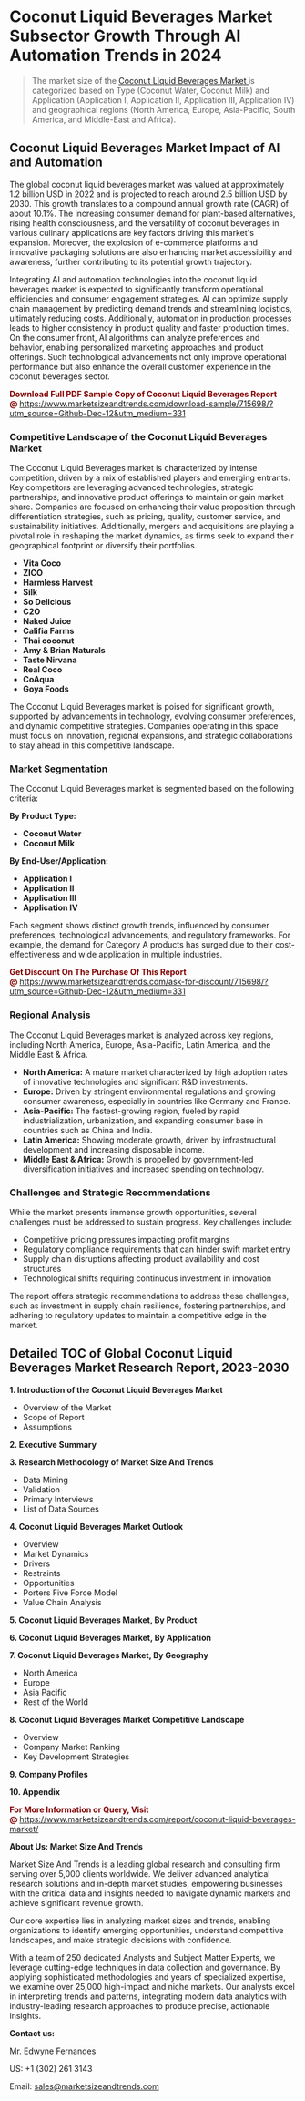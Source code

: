 <H1>Coconut Liquid Beverages Market Subsector Growth Through AI Automation Trends in 2024</H1><blockquote><p>The market size of the <a href="https://www.marketsizeandtrends.com/download-sample/715698/?utm_source=Github-Dec-12&amp;utm_medium=331" target="_blank">Coconut Liquid Beverages Market </a>is categorized based on Type (Coconut Water, Coconut Milk) and Application (Application I, Application II, Application III, Application IV) and geographical regions (North America, Europe, Asia-Pacific, South America, and Middle-East and Africa).</p></blockquote><p><h2>Coconut Liquid Beverages Market Impact of AI and Automation</h2><p>The global coconut liquid beverages market was valued at approximately 1.2 billion USD in 2022 and is projected to reach around 2.5 billion USD by 2030. This growth translates to a compound annual growth rate (CAGR) of about 10.1%. The increasing consumer demand for plant-based alternatives, rising health consciousness, and the versatility of coconut beverages in various culinary applications are key factors driving this market's expansion. Moreover, the explosion of e-commerce platforms and innovative packaging solutions are also enhancing market accessibility and awareness, further contributing to its potential growth trajectory.</p><p>Integrating AI and automation technologies into the coconut liquid beverages market is expected to significantly transform operational efficiencies and consumer engagement strategies. AI can optimize supply chain management by predicting demand trends and streamlining logistics, ultimately reducing costs. Additionally, automation in production processes leads to higher consistency in product quality and faster production times. On the consumer front, AI algorithms can analyze preferences and behavior, enabling personalized marketing approaches and product offerings. Such technological advancements not only improve operational performance but also enhance the overall customer experience in the coconut beverages sector.</p></p><p><strong><span style="color: #800000;">Download Full PDF Sample Copy of Coconut Liquid Beverages Report @</span>&nbsp;</strong><a href="https://www.marketsizeandtrends.com/download-sample/715698/?utm_source=Github-Dec-12&amp;utm_medium=331">https://www.marketsizeandtrends.com/download-sample/715698/?utm_source=Github-Dec-12&amp;utm_medium=331</a></p><h3>Competitive Landscape of the Coconut Liquid Beverages Market</h3><p>The Coconut Liquid Beverages market is characterized by intense competition, driven by a mix of established players and emerging entrants. Key competitors are leveraging advanced technologies, strategic partnerships, and innovative product offerings to maintain or gain market share. Companies are focused on enhancing their value proposition through differentiation strategies, such as pricing, quality, customer service, and sustainability initiatives. Additionally, mergers and acquisitions are playing a pivotal role in reshaping the market dynamics, as firms seek to expand their geographical footprint or diversify their portfolios.</p><p><strong><p><ul><li>Vita Coco </li><li> ZICO </li><li> Harmless Harvest </li><li> Silk </li><li> So Delicious </li><li> C2O </li><li> Naked Juice </li><li> Califia Farms </li><li> Thai coconut </li><li> Amy & Brian Naturals </li><li> Taste Nirvana </li><li> Real Coco </li><li> CoAqua </li><li> Goya Foods</p></li></ul></p></strong></p><p>The Coconut Liquid Beverages market is poised for significant growth, supported by advancements in technology, evolving consumer preferences, and dynamic competitive strategies. Companies operating in this space must focus on innovation, regional expansions, and strategic collaborations to stay ahead in this competitive landscape.</p><h3>Market Segmentation</h3><p>The Coconut Liquid Beverages market is segmented based on the following criteria:</p><p><strong>By Product Type:</strong></p><p><strong><p><ul><li>Coconut Water </li><li> Coconut Milk</p></li></ul></p></strong></p><p><strong>By End-User/Application:</strong></p><p><strong><p><ul><li>Application I </li><li> Application II </li><li> Application III </li><li> Application IV</p></li></ul></p></strong></p><p>Each segment shows distinct growth trends, influenced by consumer preferences, technological advancements, and regulatory frameworks. For example, the demand for Category A products has surged due to their cost-effectiveness and wide application in multiple industries.</p><p><strong><span style="color: #800000;">Get Discount On The Purchase Of This Report @&nbsp;</span></strong><a href="https://www.marketsizeandtrends.com/ask-for-discount/715698/?utm_source=Github-Dec-12&amp;utm_medium=331">https://www.marketsizeandtrends.com/ask-for-discount/715698/?utm_source=Github-Dec-12&amp;utm_medium=331</a></p><h3>Regional Analysis</h3><p>The Coconut Liquid Beverages market is analyzed across key regions, including North America, Europe, Asia-Pacific, Latin America, and the Middle East &amp; Africa.</p><ul><li><strong>North America:</strong> A mature market characterized by high adoption rates of innovative technologies and significant R&amp;D investments.</li><li><strong>Europe:</strong> Driven by stringent environmental regulations and growing consumer awareness, especially in countries like Germany and France.</li><li><strong>Asia-Pacific:</strong> The fastest-growing region, fueled by rapid industrialization, urbanization, and expanding consumer base in countries such as China and India.</li><li><strong>Latin America:</strong> Showing moderate growth, driven by infrastructural development and increasing disposable income.</li><li><strong>Middle East &amp; Africa:</strong> Growth is propelled by government-led diversification initiatives and increased spending on technology.</li></ul><h3>Challenges and Strategic Recommendations</h3><p>While the market presents immense growth opportunities, several challenges must be addressed to sustain progress. Key challenges include:</p><ul><li>Competitive pricing pressures impacting profit margins</li><li>Regulatory compliance requirements that can hinder swift market entry</li><li>Supply chain disruptions affecting product availability and cost structures</li><li>Technological shifts requiring continuous investment in innovation</li></ul><p>The report offers strategic recommendations to address these challenges, such as investment in supply chain resilience, fostering partnerships, and adhering to regulatory updates to maintain a competitive edge in the market.</p><h2>Detailed TOC of Global Coconut Liquid Beverages Market Research Report, 2023-2030</h2><p><strong>1. Introduction of the Coconut Liquid Beverages Market</strong></p><ul><li>Overview of the Market</li><li>Scope of Report</li><li>Assumptions&nbsp;</li></ul><p><strong>2. Executive Summary</strong></p><p><strong>3. Research Methodology of <strong>Market Size And Trends</strong></strong></p><ul><li>Data Mining</li><li>Validation</li><li>Primary Interviews</li><li>List of Data Sources&nbsp;</li></ul><p><strong>4. Coconut Liquid Beverages Market Outlook</strong></p><ul><li>Overview</li><li>Market Dynamics</li><li>Drivers</li><li>Restraints</li><li>Opportunities</li><li>Porters Five Force Model</li><li>Value Chain Analysis&nbsp;</li></ul><p><strong>5. Coconut Liquid Beverages Market, By Product</strong></p><p><strong>6. Coconut Liquid Beverages Market, By Application</strong></p><p><strong>7. Coconut Liquid Beverages Market, By Geography</strong></p><ul><li>North America</li><li>Europe</li><li>Asia Pacific</li><li>Rest of the World&nbsp;</li></ul><p><strong>8. Coconut Liquid Beverages Market Competitive Landscape</strong></p><ul><li>Overview</li><li>Company Market Ranking</li><li>Key Development Strategies&nbsp;</li></ul><p><strong>9. Company Profiles</strong></p><p><strong>10. Appendix</strong></p><p><strong><span style="color: #800000;">For More Information or Query, Visit @&nbsp;</span></strong><a href="https://www.marketsizeandtrends.com/report/coconut-liquid-beverages-market/">https://www.marketsizeandtrends.com/report/coconut-liquid-beverages-market/</a></p><p></p><p><strong>About Us:&nbsp;Market Size And Trends</strong></p><p>Market Size And Trends&nbsp;is a leading global research and consulting firm serving over 5,000 clients worldwide. We deliver advanced analytical research solutions and in-depth market studies, empowering businesses with the critical data and insights needed to navigate dynamic markets and achieve significant revenue growth.</p><p>Our core expertise lies in analyzing market sizes and trends, enabling organizations to identify emerging opportunities, understand competitive landscapes, and make strategic decisions with confidence.</p><p>With a team of 250 dedicated Analysts and Subject Matter Experts, we leverage cutting-edge techniques in data collection and governance. By applying sophisticated methodologies and years of specialized expertise, we examine over 25,000 high-impact and niche markets. Our analysts excel in interpreting trends and patterns, integrating modern data analytics with industry-leading research approaches to produce precise, actionable insights.</p><p><strong>Contact us:</strong></p><p>Mr. Edwyne Fernandes</p><p>US: +1 (302) 261 3143</p><p>Email: <a href="mailto:sales@marketsizeandtrends.com">sales@marketsizeandtrends.com</a>&nbsp;</p>
